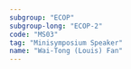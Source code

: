 ```yaml
---
subgroup: "ECOP"
subgroup-long: "ECOP-2"
code: "MS03"
tag: "Minisymposium Speaker"
name: "Wai-Tong (Louis) Fan"
---
```

